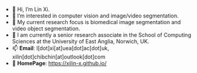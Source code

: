 - 👋 Hi, I’m Lin Xi.
- 👀 I’m interested in computer vision and image/video segmentation.
- 🌱 My current research focus is biomedical image segmentation and video object segmentation.
- 💞️ I am currently a senior research associate in the School of Computing Sciences at the University of East Anglia, Norwich, UK.
- 📫 **Email**: l[dot]xi[at]uea[dot]ac[dot]uk, xilin[dot]chibchin[at]outlook[dot]com
- 🔗 **HomePage**: <a href="https://xilin-x.github.io/" target="_blank">https://xilin-x.github.io/</a>

<!---
xilin-x/xilin-x is a ✨ special ✨ repository because its `README.md` (this file) appears on your GitHub profile.
You can click the Preview link to take a look at your changes.
--->
